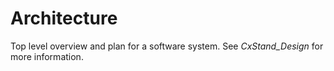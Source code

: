 # Architecture


Top level overview and plan for a software system.
See *CxStand\_Design* for more information.

